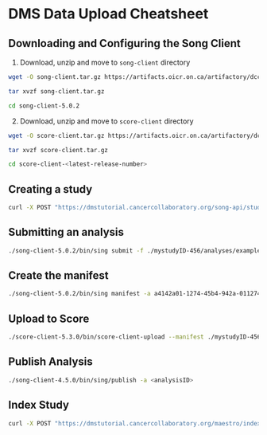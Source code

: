# DMS Data Upload Cheatsheet

## Downloading and Configuring the Song Client

1. Download, unzip and move to `song-client` directory

```bash
wget -O song-client.tar.gz https://artifacts.oicr.on.ca/artifactory/dcc-release/bio/overture/song-client/[RELEASE]/song-client-[RELEASE]-dist.tar.gz
```
```bash
tar xvzf song-client.tar.gz
```

```bash
cd song-client-5.0.2
```

2. Download, unzip and move to `score-client` directory


```bash
wget -O score-client.tar.gz https://artifacts.oicr.on.ca/artifactory/dcc-release/bio/overture/score-client/[RELEASE]/score-client-[RELEASE]-dist.tar.gz
```

```bash
tar xvzf score-client.tar.gz
```

```bash 
cd score-client-<latest-release-number>
```

## Creating a study

```bash
curl -X POST "https://dmstutorial.cancercollaboratory.org/song-api/studies/mystudy-123/" -H  "accept: */*" -H  "Authorization: bearer <API KEY>" -H  "Content-Type: application/json" -d "{  \"description\": \"string\",  \"info\": {  },  \"name\": \"string\",  \"organization\": \"string\",  \"studyId\": \"mystudy-123\"}"
```

## Submitting an analysis

```bash
./song-client-5.0.2/bin/sing submit -f ./mystudyID-456/analyses/exampleVariantCall.json
```
## Create the manifest

```bash
./song-client-5.0.2/bin/sing manifest -a a4142a01-1274-45b4-942a-01127465b422 -f mystudyID-456/manifest/manifest.txt  -d mystudyID-456/input-files/
```

## Upload to Score

```bash
./score-client-5.3.0/bin/score-client-upload --manifest ./mystudyID-456/manifest/manifest.txt
```

## Publish Analysis

```bash
./song-client-4.5.0/bin/sing/publish -a <analysisID>
```

## Index Study
  
```bash
curl -X POST "https://dmstutorial.cancercollaboratory.org/maestro/index/repository/song.overture/study/mystudyID-456 -H "accept: */* -d ""
```
